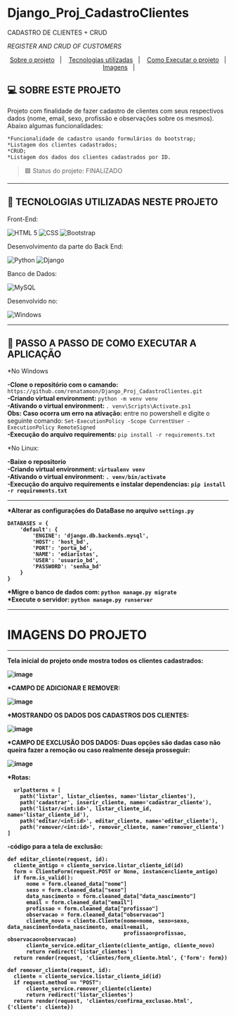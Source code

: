 # Django_Proj_CadastroClientes

CADASTRO DE CLIENTES + CRUD

<i>REGISTER AND CRUD OF CUSTOMERS</i>

<p align="center">
  <a href="#projeto">Sobre o projeto</a>&nbsp;&nbsp;&nbsp;|&nbsp;&nbsp;&nbsp;
  <a href="#tecnologias">Tecnologias utilizadas</a>&nbsp;&nbsp;&nbsp;|&nbsp;&nbsp;&nbsp;
  <a href="#instalacao">Como Executar o projeto</a>&nbsp;&nbsp;&nbsp;|&nbsp;&nbsp;&nbsp; 
  <a href="#imagens">Imagens</a>&nbsp;&nbsp;&nbsp;|&nbsp;&nbsp;&nbsp; 
 
</p>

## <a id="projeto"> 💻 SOBRE ESTE PROJETO </a>

Projeto com finalidade de fazer cadastro de clientes com seus respectivos dados (nome, email, sexo, profissão e observações sobre os mesmos).
Abaixo algumas funcionalidades:
  
    *Funcionalidade de cadastro usando formulários do bootstrap;
    *Listagem dos clientes cadastrados;
    *CRUD;
    *Listagem dos dados dos clientes cadastrados por ID.

> 🟩 Status do projeto: FINALIZADO <br>

<hr>
  
  ## <a id="tecnologias"> 🧪 TECNOLOGIAS UTILIZADAS NESTE PROJETO </a>

Front-End:

![HTML 5](https://img.shields.io/badge/HTML5-E34F26?style=for-the-badge&logo=html5&logoColor=white)
![CSS](https://img.shields.io/badge/CSS3-1572B6?style=for-the-badge&logo=css3&logoColor=white)
![Bootstrap](https://img.shields.io/badge/Bootstrap-563D7C?style=for-the-badge&logo=bootstrap&logoColor=white)

Desenvolvimento da parte do Back End:

![Python](https://img.shields.io/badge/Python-3776AB?style=for-the-badge&logo=python&logoColor=white)
![Django](https://img.shields.io/badge/Django-092E20?style=for-the-badge&logo=django&logoColor=green)

Banco de Dados:

![MySQL](https://img.shields.io/badge/MySQL-00000F?style=for-the-badge&logo=mysql&logoColor=white)

Desenvolvido no:

![Windows](https://img.shields.io/badge/Windows-0078D6?style=for-the-badge&logo=windows&logoColor=white)

<hr>

## <a id="instalacao"> 🔴 PASSO A PASSO DE COMO EXECUTAR A APLICAÇÃO </a> 

*No Windows

<b>-Clone o repositório com o camando:</b> `https://github.com/renatamoon/Django_Proj_CadastroClientes.git` <br>
<b>-Criando virtual environment:</b> `python -m venv venv`<br>
<b>-Ativando o virtual environment: </b>`. venv\Scripts\Activate.ps1`<br>
<b>Obs: Caso ocorra um erro na ativação:</b> entre no powershell e digite o seguinte comando: `Set-ExecutionPolicy -Scope CurrentUser -ExecutionPolicy RemoteSigned`<br>
<b>-Execução do arquivo requirements: </b>`pip install -r requirements.txt`<br>

*No Linux:

<b>-Baixe o repositorio<br>
<b>-Criando virtual environment:</b> `virtualenv venv`<br>
<b>-Ativando o virtual environment:</b> `. venv/bin/activate`<br>
<b>-Execução do arquivo requirements e instalar dependencias:</b> `pip install -r requirements.txt`<br>
  
 <hr> 
  
*Alterar as configurações do DataBase no arquivo <b>`settings.py`</b> <br>

```
DATABASES = {
    'default': {
        'ENGINE': 'django.db.backends.mysql',
        'HOST': 'host_bd',
        'PORT': 'porta_bd',
        'NAME': 'ediaristas',
        'USER': 'usuario_bd',
        'PASSWORD': 'senha_bd'    
    }
}
```

 *Migre o banco de dados com: `python manage.py migrate` <br>
 *Execute o servidor: `python manage.py runserver` <br>
  
------

# <a id="imagens">IMAGENS DO PROJETO</a> 
  
------

Tela inicial do projeto onde mostra todos os clientes cadastrados:

![image](https://user-images.githubusercontent.com/87100340/138941087-416f5659-8608-4813-85ba-cee03b53f66b.png)

*CAMPO DE ADICIONAR E REMOVER:

![image](https://user-images.githubusercontent.com/87100340/138941154-982e970c-2b9d-4735-9f72-1e736345486f.png)

*MOSTRANDO OS DADOS DOS CADASTROS DOS CLIENTES:

![image](https://user-images.githubusercontent.com/87100340/138941520-0efa5554-f978-4060-8be1-86217688bacd.png)

*CAMPO DE EXCLUSÃO DOS DADOS:
Duas opções são dadas caso não queira fazer a remoção ou caso realmente deseja prosseguir:

![image](https://user-images.githubusercontent.com/87100340/138941646-50b91624-716e-44ab-be0a-e5e6285fef6e.png)

*Rotas:
```  
  urlpatterns = [
    path('listar', listar_clientes, name='listar_clientes'),
    path('cadastrar', inserir_cliente, name='cadastrar_cliente'),
    path('listar/<int:id>', listar_cliente_id, name='listar_cliente_id'),
    path('editar/<int:id>', editar_cliente, name='editar_cliente'),
    path('remover/<int:id>', remover_cliente, name='remover_cliente')
]
  ```
-código para a tela de exclusão:

  ```
  def editar_cliente(request, id):
    cliente_antigo = cliente_service.listar_cliente_id(id)
    form = ClienteForm(request.POST or None, instance=cliente_antigo)
    if form.is_valid():
        nome = form.cleaned_data["nome"]
        sexo = form.cleaned_data["sexo"]
        data_nascimento = form.cleaned_data["data_nascimento"]
        email = form.cleaned_data["email"]
        profissao = form.cleaned_data["profissao"]
        observacao = form.cleaned_data["observacao"]
        cliente_novo = cliente.Cliente(nome=nome, sexo=sexo, data_nascimento=data_nascimento, email=email,
                                       profissao=profissao, observacao=observacao)
        cliente_service.editar_cliente(cliente_antigo, cliente_novo)
        return redirect('listar_clientes')
    return render(request, 'clientes/form_cliente.html', {'form': form})

def remover_cliente(request, id):
    cliente = cliente_service.listar_cliente_id(id)
    if request.method == "POST":
        cliente_service.remover_cliente(cliente)
        return redirect('listar_clientes')
    return render(request, 'clientes/confirma_exclusao.html', {'cliente': cliente})

 ```


